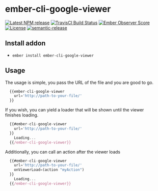 # ember-cli-google-viewer

[![Latest NPM release][npm-badge]][npm-badge-url]
[![TravisCI Build Status][travis-badge]][travis-badge-url]
[![Ember Observer Score][ember-observer-badge]][ember-observer-badge-url]
[![License][license-badge]][license-badge-url]
[![semantic-release](https://img.shields.io/badge/%20%20%F0%9F%93%A6%F0%9F%9A%80-semantic--release-e10079.svg)](https://github.com/semantic-release/semantic-release)


[npm-badge]: https://img.shields.io/npm/v/ember-cli-google-viewer.svg
[npm-badge-url]: https://www.npmjs.com/package/ember-cli-google-viewer
[travis-badge]: https://img.shields.io/travis/ntgussoni/ember-cli-google-viewer/master.svg?label=TravisCI
[travis-badge-url]: https://travis-ci.org/ntgussoni/ember-cli-google-viewer
[ember-observer-badge]: http://emberobserver.com/badges/ember-cli-google-viewer.svg
[ember-observer-badge-url]: http://emberobserver.com/addons/ember-cli-google-viewer
[license-badge]: https://img.shields.io/npm/l/ember-cli-google-viewer.svg
[license-badge-url]: LICENSE.md

## Install addon

* `ember install ember-cli-google-viewer`


## Usage
The usage is simple, you pass the URL of the file and you are good to go.

```javascript
  {{ember-cli-google-viewer
    url='http://path-to-your-file/'
  }}
```

If you wish, you can yield a loader that will be shown until the viewer finishes loading.

```javascript
  {{#ember-cli-google-viewer
    url='http://path-to-your-file/'
  }}
    Loading...
  {{/ember-cli-google-viewer}}
```

Additionally, you can call an action after the viewer loads

```javascript
  {{#ember-cli-google-viewer
    url='http://path-to-your-file/'
    onViewerLoad=(action "myAction")
  }}
    Loading...
  {{/ember-cli-google-viewer}}
```
